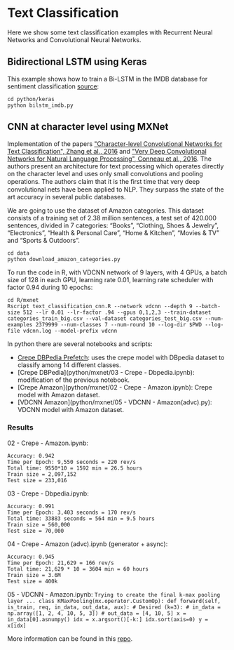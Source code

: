 # Text Classification

Here we show some text classification examples with Recurrent Neural Networks and Convolutional Neural Networks.


## Bidirectional LSTM using Keras

This example shows how to train a Bi-LSTM in the IMDB database for sentiment classification 
[source](https://github.com/fchollet/keras/blob/d73c8361725e550f83a36cdf322e40a695db3a84/examples/imdb_bidirectional_lstm.py):
    
	cd python/keras  
	python bilstm_imdb.py  

## CNN at character level using MXNet

Implementation of the papers ["Character-level Convolutional Networks for Text Classification", Zhang et al., 2016](http://arxiv.org/abs/1509.01626) and  ["Very Deep Convolutional Networks for Natural Language Processing", Conneau et al., 2016](http://arxiv.org/abs/1606.01781). The authors present an architecture for text processing which operates directly on the character level and uses only small convolutions and pooling operations. The authors claim that it is the ﬁrst time that very deep convolutional nets have been applied to NLP. They surpass the state of the art accuracy in several public databases. 

We are going to use the dataset of Amazon categories. This dataset consists of a training set of 2.38 million sentences, a test set of 420.000 sentences, divided in 7 categories: “Books”, “Clothing, Shoes & Jewelry”, “Electronics”, “Health & Personal Care”, “Home & Kitchen”, “Movies & TV” and “Sports & Outdoors”. 
	
	cd data
	python download_amazon_categories.py  

To run the code in R, with VDCNN network of 9 layers, with 4 GPUs, a batch size of 128 in each GPU, learning rate 0.01, learning rate scheduler with factor 0.94 during 10 epochs:

	cd R/mxnet
	Rscript text_classification_cnn.R --network vdcnn --depth 9 --batch-size 512 --lr 0.01 --lr-factor .94 --gpus 0,1,2,3 --train-dataset categories_train_big.csv --val-dataset categories_test_big.csv --num-examples 2379999 --num-classes 7 --num-round 10 --log-dir $PWD --log-file vdcnn.log --model-prefix vdcnn 


In python there are several notebooks and scripts:

* [Crepe DBPedia Prefetch](python/mxnet/crepe_dbpedia_prefetch.ipynb): uses the crepe model with DBpedia dataset to classify among 14 different classes.
* [Crepe DBPedia](python/mxnet/03 - Crepe - Dbpedia.ipynb): modification of the previous notebook.
* [Crepe Amazon](python/mxnet/02 - Crepe - Amazon.ipynb): Crepe model with Amazon dataset.
* [VDCNN Amazon](python/mxnet/05 - VDCNN - Amazon(advc).py): VDCNN model with Amazon dataset.

### Results

02 - Crepe - Amazon.ipynb:
```
Accuracy: 0.942
Time per Epoch: 9,550 seconds = 220 rev/s
Total time: 9550*10 = 1592 min = 26.5 hours
Train size = 2,097,152
Test size = 233,016
```

03 - Crepe - Dbpedia.ipynb:
```
Accuracy: 0.991
Time per Epoch: 3,403 seconds = 170 rev/s
Total time: 33883 seconds = 564 min = 9.5 hours
Train size = 560,000 
Test size = 70,000
```

04 - Crepe - Amazon (advc).ipynb (generator + async):
```
Accuracy: 0.945
Time per Epoch: 21,629 = 166 rev/s
Total time: 21,629 * 10 = 3604 min = 60 hours
Train size = 3.6M
Test size = 400k
```

05 - VDCNN - Amazon.ipynb:
``
Trying to create the final k-max pooling layer ...
class KMaxPooling(mx.operator.CustomOp):
    def forward(self, is_train, req, in_data, out_data, aux):
        # Desired (k=3):
        # in_data = np.array([1, 2, 4, 10, 5, 3])
        # out_data = [4, 10, 5]
        x = in_data[0].asnumpy()
        idx = x.argsort()[-k:]
        idx.sort(axis=0)
        y = x[idx]
``

More information can be found in this [repo](https://github.com/ilkarman/NLP-Sentiment/).
